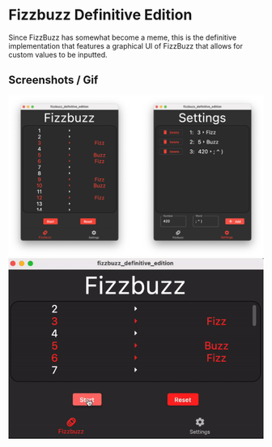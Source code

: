 # Fizzbuzz Definitive Edition

Since FizzBuzz has somewhat become a meme, this is the definitive implementation that features a graphical UI of FizzBuzz that allows for custom values to be inputted.
## Screenshots / Gif
![My Image](screenshots/screen_1.png)
![](https://github.com/FranktheFurter/fizzbuzz_definitive_edition/blob/master/screenshots/video_1.gif)
